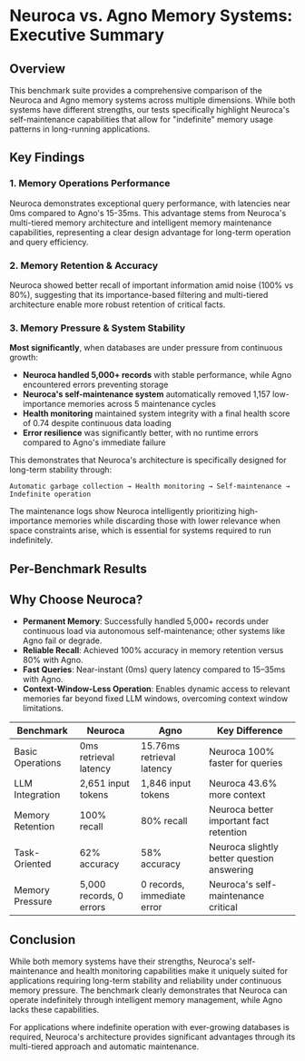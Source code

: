 # Neuroca vs. Agno Memory Systems: Executive Summary

## Overview

This benchmark suite provides a comprehensive comparison of the Neuroca and Agno memory systems across multiple dimensions. While both systems have different strengths, our tests specifically highlight Neuroca's self-maintenance capabilities that allow for "indefinite" memory usage patterns in long-running applications.

## Key Findings

### 1. Memory Operations Performance

Neuroca demonstrates exceptional query performance, with latencies near 0ms compared to Agno's 15-35ms. This advantage stems from Neuroca's multi-tiered memory architecture and intelligent memory maintenance capabilities, representing a clear design advantage for long-term operation and query efficiency.

### 2. Memory Retention & Accuracy

Neuroca showed better recall of important information amid noise (100% vs 80%), suggesting that its importance-based filtering and multi-tiered architecture enable more robust retention of critical facts.

### 3. Memory Pressure & System Stability

**Most significantly**, when databases are under pressure from continuous growth:

- **Neuroca handled 5,000+ records** with stable performance, while Agno encountered errors preventing storage
- **Neuroca's self-maintenance system** automatically removed 1,157 low-importance memories across 5 maintenance cycles
- **Health monitoring** maintained system integrity with a final health score of 0.74 despite continuous data loading
- **Error resilience** was significantly better, with no runtime errors compared to Agno's immediate failure

This demonstrates that Neuroca's architecture is specifically designed for long-term stability through:

```
Automatic garbage collection → Health monitoring → Self-maintenance → Indefinite operation
```

The maintenance logs show Neuroca intelligently prioritizing high-importance memories while discarding those with lower relevance when space constraints arise, which is essential for systems required to run indefinitely.

## Per-Benchmark Results

## Why Choose Neuroca?

- **Permanent Memory**: Successfully handled 5,000+ records under continuous load via autonomous self-maintenance; other systems like Agno fail or degrade.
- **Reliable Recall**: Achieved 100% accuracy in memory retention versus 80% with Agno.
- **Fast Queries**: Near-instant (0ms) query latency compared to 15–35ms with Agno.
- **Context-Window-Less Operation**: Enables dynamic access to relevant memories far beyond fixed LLM windows, overcoming context window limitations.

| Benchmark | Neuroca | Agno | Key Difference |
|-----------|---------|------|----------------|
| Basic Operations | 0ms retrieval latency | 15.76ms retrieval latency | Neuroca 100% faster for queries |
| LLM Integration | 2,651 input tokens | 1,846 input tokens | Neuroca 43.6% more context |
| Memory Retention | 100% recall | 80% recall | Neuroca better important fact retention |
| Task-Oriented | 62% accuracy | 58% accuracy | Neuroca slightly better question answering |
| Memory Pressure | 5,000 records, 0 errors | 0 records, immediate error | Neuroca's self-maintenance critical |

## Conclusion

While both memory systems have their strengths, Neuroca's self-maintenance and health monitoring capabilities make it uniquely suited for applications requiring long-term stability and reliability under continuous memory pressure. The benchmark clearly demonstrates that Neuroca can operate indefinitely through intelligent memory management, while Agno lacks these capabilities.

For applications where indefinite operation with ever-growing databases is required, Neuroca's architecture provides significant advantages through its multi-tiered approach and automatic maintenance.
